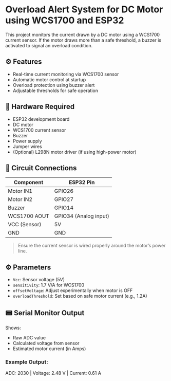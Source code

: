 # Overload Alert System for DC Motor using WCS1700 and ESP32

This project monitors the current drawn by a DC motor using a WCS1700 current sensor. If the motor draws more than a safe threshold, a buzzer is activated to signal an overload condition.

## ⚙️ Features

- Real-time current monitoring via WCS1700 sensor
- Automatic motor control at startup
- Overload protection using buzzer alert
- Adjustable thresholds for safe operation

## 🧰 Hardware Required

- ESP32 development board  
- DC motor  
- WCS1700 current sensor  
- Buzzer  
- Power supply  
- Jumper wires  
- (Optional) L298N motor driver (if using high-power motor)

## 🔌 Circuit Connections

| Component        | ESP32 Pin |
|------------------|-----------|
| Motor IN1        | GPIO26    |
| Motor IN2        | GPIO27    |
| Buzzer           | GPIO14    |
| WCS1700 AOUT     | GPIO34 (Analog input) |
| VCC (Sensor)     | 5V        |
| GND              | GND       |

> Ensure the current sensor is wired properly around the motor’s power line.

## ⚙️ Parameters

- `Vcc`: Sensor voltage (5V)
- `sensitivity`: 1.7 V/A for WCS1700
- `offsetVoltage`: Adjust experimentally when motor is OFF
- `overloadThreshold`: Set based on safe motor current (e.g., 1.2A)

## 📟 Serial Monitor Output

Shows:
- Raw ADC value
- Calculated voltage from sensor
- Estimated motor current (in Amps)

### Example Output:
ADC: 2030 | Voltage: 2.48 V | Current: 0.61 A